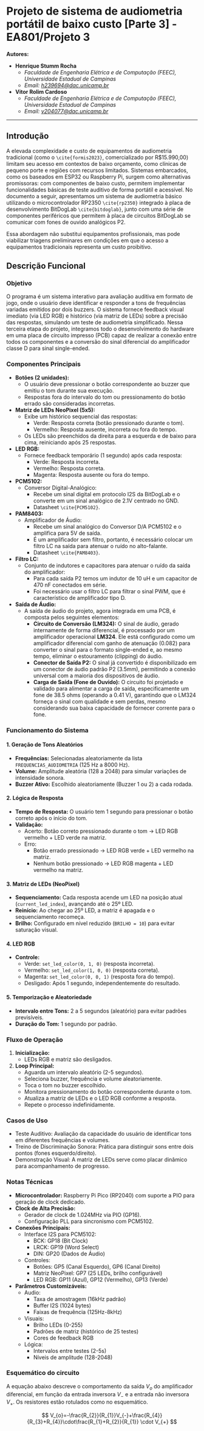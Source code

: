 # Projeto de sistema de audiometria portátil de baixo custo [Parte 3] - EA801/Projeto 3

**Autores:**
- **Henrique Stumm Rocha**
  - *Faculdade de Engenharia Elétrica e de Computação (FEEC), Universidade Estadual de Campinas*
  - *Email: h239694@dac.unicamp.br*
- **Vitor Rolim Cardoso**
  - *Faculdade de Engenharia Elétrica e de Computação (FEEC), Universidade Estadual de Campinas*
  - *Email: v204077@dac.unicamp.br*

---

## Introdução

A elevada complexidade e custo de equipamentos de audiometria tradicional (como o `\cite{formis2023}`, comercializado por R$15.990,00) limitam seu acesso em contextos de baixo orçamento, como clínicas de pequeno porte e regiões com recursos limitados. Sistemas embarcados, como os baseados em ESP32 ou Raspberry Pi, surgem como alternativas promissoras: com componentes de baixo custo, permitem implementar funcionalidades básicas de teste auditivo de forma portátil e acessível. No documento a seguir, apresentamos um sistema de audiometria básico utilizando o microcontrolador RP2350 `\cite{rp2350}` integrado à placa de desenvolvimento BitDogLab `\cite{bitdoglab}`, junto com uma série de componentes periféricos que permitem à placa de circuitos BitDogLab se comunicar com fones de ouvido analógicos P2.

Essa abordagem não substitui equipamentos profissionais, mas pode viabilizar triagens preliminares em condições em que o acesso a equipamentos tradicionais representa um custo proibitivo.

## Descrição Funcional

### Objetivo

O programa é um sistema interativo para avaliação auditiva em formato de jogo, onde o usuário deve identificar e responder a tons de frequências variadas emitidos por dois buzzers. O sistema fornece feedback visual imediato (via LED RGB) e histórico (via matriz de LEDs) sobre a precisão das respostas, simulando um teste de audiometria simplificado. Nessa terceira etapa do projeto, integramos todo o desenvolvimento do hardware em uma placa de circuito impresso (PCB) capaz de realizar a conexão entre todos os componentes e a conversão do sinal diferencial do amplificador classe D para sinal single-ended.

### Componentes Principais

* **Botões (2 unidades):**
    * O usuário deve pressionar o botão correspondente ao buzzer que emitiu o tom durante sua execução.
    * Respostas fora do intervalo do tom ou pressionamento do botão errado são consideradas incorretas.
* **Matriz de LEDs NeoPixel (5x5):**
    * Exibe um histórico sequencial das respostas:
        * Verde: Resposta correta (botão pressionado durante o tom).
        * Vermelho: Resposta ausente, incorreta ou fora do tempo.
    * Os LEDs são preenchidos da direita para a esquerda e de baixo para cima, reiniciando após 25 respostas.
* **LED RGB:**
    * Fornece feedback temporário (1 segundo) após cada resposta:
        * Verde: Resposta incorreta.
        * Vermelho: Resposta correta.
        * Magenta: Resposta ausente ou fora do tempo.
* **PCM5102:**
    * Conversor Digital-Analógico:
        * Recebe um sinal digital em protocolo I2S da BitDogLab e o converte em um sinal analógico de 2.1V centrado no GND.
        * Datasheet `\cite{PCM5102}`.
* **PAM8403:**
    * Amplificador de Áudio:
        * Recebe um sinal analógico do Conversor D/A PCM5102 e o amplifica para 5V de saída.
        * É um amplificador sem filtro, portanto, é necessário colocar um filtro LC na saída para atenuar o ruído no alto-falante.
        * Datasheet `\cite{PAM8403}`.
* **Filtro LC:**
    * Conjunto de indutores e capacitores para atenuar o ruído da saída do amplificador:
        * Para cada saída P2 temos um indutor de 10 uH e um capacitor de 470 nF conectados em série.
        * Foi necessário usar o filtro LC para filtrar o sinal PWM, que é característico de amplificador tipo D.
* **Saída de Áudio:**
    * A saída de áudio do projeto, agora integrada em uma PCB, é composta pelos seguintes elementos:
        * **Circuito de Conversão (LM324):** O sinal de áudio, gerado internamente de forma diferencial, é processado por um amplificador operacional **LM324**. Ele está configurado como um amplificador diferencial com ganho de atenuação (0.082) para converter o sinal para o formato single-ended e, ao mesmo tempo, eliminar o estouramento (clipping) do áudio.
        * **Conector de Saída P2:** O sinal já convertido é disponibilizado em um conector de áudio padrão P2 (3.5mm), permitindo a conexão universal com a maioria dos dispositivos de áudio.
        * **Carga de Saída (Fone de Ouvido):** O circuito foi projetado e validado para alimentar a carga de saída, especificamente um fone de 38.5 ohms (operando a 0.41 V), garantindo que o LM324 forneça o sinal com qualidade e sem perdas, mesmo considerando sua baixa capacidade de fornecer corrente para o fone.

### Funcionamento do Sistema

#### 1. Geração de Tons Aleatórios
* **Frequências:** Selecionadas aleatoriamente da lista `FREQUENCIAS_AUDIOMETRIA` (125 Hz a 8000 Hz).
* **Volume:** Amplitude aleatória (128 a 2048) para simular variações de intensidade sonora.
* **Buzzer Ativo:** Escolhido aleatoriamente (Buzzer 1 ou 2) a cada rodada.

#### 2. Lógica de Resposta
* **Tempo de Resposta:** O usuário tem 1 segundo para pressionar o botão correto após o início do tom.
* **Validação:**
    * Acerto: Botão correto pressionado durante o tom → LED RGB vermelho + LED verde na matriz.
    * Erro:
        * Botão errado pressionado → LED RGB verde + LED vermelho na matriz.
        * Nenhum botão pressionado → LED RGB magenta + LED vermelho na matriz.

#### 3. Matriz de LEDs (NeoPixel)
* **Sequenciamento:** Cada resposta acende um LED na posição atual (`current_led_index`), avançando até o 25º LED.
* **Reinício:** Ao chegar ao 25º LED, a matriz é apagada e o sequenciamento recomeça.
* **Brilho:** Configurado em nível reduzido (`BRILHO = 10`) para evitar saturação visual.

#### 4. LED RGB
* **Controle:**
    * Verde: `set_led_color(0, 1, 0)` (resposta incorreta).
    * Vermelho: `set_led_color(1, 0, 0)` (resposta correta).
    * Magenta: `set_led_color(0, 0, 1)` (resposta fora do tempo).
    * Desligado: Após 1 segundo, independentemente do resultado.

#### 5. Temporização e Aleatoriedade
* **Intervalo entre Tons:** 2 a 5 segundos (aleatório) para evitar padrões previsíveis.
* **Duração do Tom:** 1 segundo por padrão.

### Fluxo de Operação
1.  **Inicialização:**
    * LEDs RGB e matriz são desligados.
2.  **Loop Principal:**
    * Aguarda um intervalo aleatório (2-5 segundos).
    * Seleciona buzzer, frequência e volume aleatoriamente.
    * Toca o tom no buzzer escolhido.
    * Monitora pressionamento do botão correspondente durante o tom.
    * Atualiza a matriz de LEDs e o LED RGB conforme a resposta.
    * Repete o processo indefinidamente.

### Casos de Uso
* Teste Auditivo: Avaliação da capacidade do usuário de identificar tons em diferentes frequências e volumes.
* Treino de Discriminação Sonora: Prática para distinguir sons entre dois pontos (fones esquerdo/direito).
* Demonstração Visual: A matriz de LEDs serve como placar dinâmico para acompanhamento de progresso.

### Notas Técnicas
* **Microcontrolador:** Raspberry Pi Pico (RP2040) com suporte a PIO para geração de clock dedicado.
* **Clock de Alta Precisão:**
    * Gerador de clock de 1.024MHz via PIO (GP16).
    * Configuração PLL para sincronismo com PCM5102.
* **Conexões Principais:**
    * Interface I2S para PCM5102:
        * BCK: GP18 (Bit Clock)
        * LRCK: GP19 (Word Select)
        * DIN: GP20 (Dados de Áudio)
    * Controles:
        * Botões: GP5 (Canal Esquerdo), GP6 (Canal Direito)
        * Matriz NeoPixel: GP7 (25 LEDs, brilho configurável)
        * LED RGB: GP11 (Azul), GP12 (Vermelho), GP13 (Verde)
* **Parâmetros Customizáveis:**
    * Audio:
        * Taxa de amostragem (16kHz padrão)
        * Buffer I2S (1024 bytes)
        * Faixas de frequência (125Hz-8kHz)
    * Visuais:
        * Brilho LEDs (0-255)
        * Padrões de matriz (histórico de 25 testes)
        * Cores de feedback RGB
    * Lógica:
        * Intervalos entre testes (2-5s)
        * Níveis de amplitude (128-2048)

### Esquemático do circuito

A equação abaixo descreve o comportamento da saída $V_o$ do amplificador diferencial, em função da entrada inversora $V_-$ e a entrada não inversora $V_+$. Os resistores estão rotulados como no esquemático.

$$
V_{o}=-\frac{R_{2}}{R_{1}}V_{-}+\frac{R_{4}}{R_{3}+R_{4}}\cdot\frac{R_{1}+R_{2}}{R_{1}} \cdot V_{+}
$$
